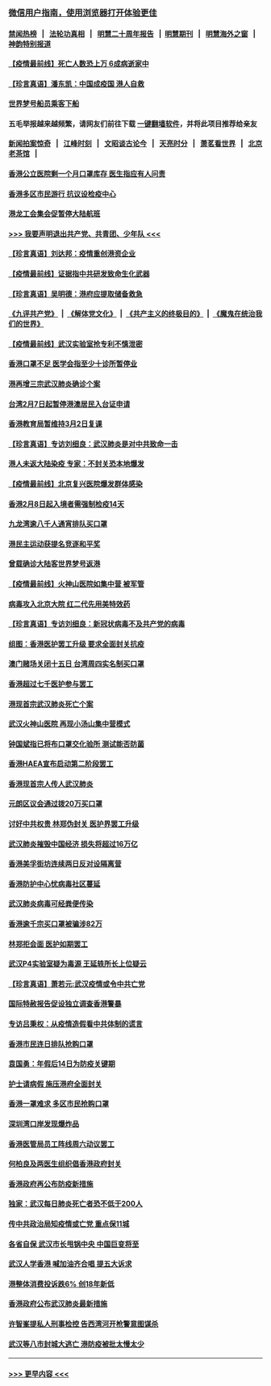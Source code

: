 ### [微信用户指南，使用浏览器打开体验更佳](https://github.com/gfw-breaker/banned-news1/blob/master/indexes/wechat-guide.md?t=0)
#### [禁闻热榜](热点新闻.md?t=0)  &nbsp;&nbsp;|&nbsp;&nbsp; [法轮功真相](https://github.com/gfw-breaker/truth/blob/master/README.md?t=0) &nbsp;&nbsp;|&nbsp;&nbsp; [明慧二十周年报告](https://github.com/gfw-breaker/mh-reports/blob/master/README.md?t=0) &nbsp;&nbsp;|&nbsp;&nbsp;[明慧期刊](https://github.com/gfw-breaker/mh-qikan) &nbsp;&nbsp;|&nbsp;&nbsp; [明慧海外之窗](https://github.com/gfw-breaker/mh-news/blob/master/README.md?t=0) &nbsp;&nbsp;|&nbsp;&nbsp; [神韵特别报道](https://github.com/gfw-breaker/mh-news/blob/master/shenyun.md?t=0)
#### [【疫情最前线】死亡人数恐上万 6成病逝家中](../pages/nsc415/n11856687.md?t=02110011) 
#### [【珍言真语】潘东凯：中国成疫国 港人自救](../pages/nsc415/n11856962.md?t=02110011) 
#### [世界梦号船员乘客下船](../pages/nsc415/n11856883.md?t=02110011) 
#### 五毛举报越来越频繁，请网友们前往下载 [一键翻墙软件](https://github.com/gfw-breaker/ssr-accounts)，并将此项目推荐给亲友
#### [新闻拍案惊奇](https://github.com/gfw-breaker/banned-news1/blob/master/pages/link4.md) &nbsp;&nbsp;|&nbsp;&nbsp; [江峰时刻](https://github.com/gfw-breaker/banned-news1/blob/master/pages/link4.md) &nbsp;&nbsp;|&nbsp;&nbsp; [文昭谈古论今](https://github.com/gfw-breaker/banned-news1/blob/master/pages/link4.md) &nbsp;&nbsp;|&nbsp;&nbsp; [天亮时分](https://github.com/gfw-breaker/banned-news1/blob/master/pages/link4.md) &nbsp;&nbsp;|&nbsp;&nbsp; [萧茗看世界](https://github.com/gfw-breaker/banned-news1/blob/master/pages/link4.md) &nbsp;&nbsp;|&nbsp;&nbsp; [北京老茶馆](https://github.com/gfw-breaker/banned-news1/blob/master/pages/link4.md) &nbsp;&nbsp;|&nbsp;&nbsp; 
#### [香港公立医院剩一个月口罩库存 医生指应有人问责](../pages/nsc415/n11856875.md?t=02110011) 
#### [香港多区市民游行 抗议设检疫中心](../pages/nsc415/n11856866.md?t=02110011) 
#### [港龙工会集会促暂停大陆航班](../pages/nsc415/n11856840.md?t=02110011) 
#### [>>> 我要声明退出共产党、共青团、少年队 <<<](https://github.com/begood0513/goodnews/blob/master/quit/letter.md) 
#### [【珍言真语】刘达邦：疫情重创港资企业](../pages/nsc415/n11854274.md?t=02110011) 
#### [【疫情最前线】证据指中共研发致命生化武器](../pages/nsc415/n11853087.md?t=02110011) 
#### [【珍言真语】吴明德：港府应提取储备救急](../pages/nsc415/n11852734.md?t=02110011) 
#### [《九评共产党》](https://github.com/begood0513/9ping.md/blob/master/README.md) &nbsp;|&nbsp; [《解体党文化》](../../../../jtdwh.md/blob/master/README.md)  &nbsp;|&nbsp; [《共产主义的终极目的》](../../../../gczydzjmd.md/blob/master/README.md) &nbsp;|&nbsp; [《魔鬼在统治我们的世界》](../../../../mgztzwmdsj.md/blob/master/README.md) 
#### [【疫情最前线】武汉实验室抢专利不慎泄密](../pages/nsc415/n11850310.md?t=02110011) 
#### [香港口罩不足 医学会指至少十诊所暂停业](../pages/nsc415/n11850301.md?t=02110011) 
#### [港再增三宗武汉肺炎确诊个案](../pages/nsc415/n11850328.md?t=02110011) 
#### [台湾2月7日起暂停港澳居民入台证申请](../pages/nsc415/n11850304.md?t=02110011) 
#### [香港教育局暂维持3月2日复课](../pages/nsc415/n11850260.md?t=02110011) 
#### [【珍言真语】专访刘细良：武汉肺炎是对中共致命一击](../pages/nsc415/n11849934.md?t=02110011) 
#### [港人未返大陆染疫 专家：不封关恐本地爆发](../pages/nsc415/n11848021.md?t=02110011) 
#### [【疫情最前线】北京复兴医院爆发群体感染](../pages/nsc415/n11847626.md?t=02110011) 
#### [香港2月8日起入境者需强制检疫14天](../pages/nsc415/n11847658.md?t=02110011) 
#### [九龙湾逾八千人通宵排队买口罩](../pages/nsc415/n11847647.md?t=02110011) 
#### [港民主运动获提名竞逐和平奖](../pages/nsc415/n11847633.md?t=02110011) 
#### [曾载确诊大陆客世界梦号返港](../pages/nsc415/n11847608.md?t=02110011) 
#### [【疫情最前线】火神山医院如集中营 被军管](../pages/nsc415/n11847524.md?t=02110011) 
#### [病毒攻入北京大院 红二代先用美特效药](../pages/nsc415/n11847427.md?t=02110011) 
#### [【珍言真语】专访刘细良：新冠状病毒不及共产党的病毒](../pages/nsc415/n11847164.md?t=02110011) 
#### [组图：香港医护罢工升级 要求全面封关抗疫](../pages/nsc415/n11844107.md?t=02110011) 
#### [澳门赌场关闭十五日 台湾周四实名制买口罩](../pages/nsc415/n11845083.md?t=02110011) 
#### [香港超过七千医护参与罢工](../pages/nsc415/n11845051.md?t=02110011) 
#### [港现首宗武汉肺炎死亡个案](../pages/nsc415/n11844998.md?t=02110011) 
#### [武汉火神山医院 再现小汤山集中营模式](../pages/nsc415/n11844763.md?t=02110011) 
#### [钟国斌指已将布口罩交化验所 测试能否防菌](../pages/nsc415/n11842783.md?t=02110011) 
#### [香港HAEA宣布启动第二阶段罢工](../pages/nsc415/n11842723.md?t=02110011) 
#### [香港现首宗人传人武汉肺炎](../pages/nsc415/n11842766.md?t=02110011) 
#### [元朗区议会通过拨20万买口罩](../pages/nsc415/n11842754.md?t=02110011) 
#### [讨好中共权贵 林郑伪封关 医护界罢工升级](../pages/nsc415/n11842359.md?t=02110011) 
#### [武汉肺炎摧毁中国经济 损失将超过16万亿](../pages/nsc415/n11839723.md?t=02110011) 
#### [香港美孚街坊连续两日反对设隔离营](../pages/nsc415/n11839962.md?t=02110011) 
#### [香港防护中心忧病毒社区蔓延](../pages/nsc415/n11839933.md?t=02110011) 
#### [武汉肺炎病毒可经粪便传染](../pages/nsc415/n11839939.md?t=02110011) 
#### [香港逾千宗买口罩被骗涉82万](../pages/nsc415/n11839914.md?t=02110011) 
#### [林郑拒会面 医护如期罢工](../pages/nsc415/n11839892.md?t=02110011) 
#### [武汉P4实验室疑为毒源 王延轶所长上位疑云](../pages/nsc415/n11835543.md?t=02110011) 
#### [【珍言真语】萧若元:武汉疫情或令中共亡党](../pages/nsc415/n11829394.md?t=02110011) 
#### [国际特赦报告促设独立调查香港警暴](../pages/nsc415/n11833845.md?t=02110011) 
#### [专访吕秉权：从疫情造假看中共体制的谎言](../pages/nsc415/n11833813.md?t=02110011) 
#### [香港市民连日排队抢购口罩](../pages/nsc415/n11833794.md?t=02110011) 
#### [袁国勇：年假后14日为防疫关键期](../pages/nsc415/n11831088.md?t=02110011) 
#### [护士请病假 施压港府全面封关](../pages/nsc415/n11831030.md?t=02110011) 
#### [香港一罩难求 多区市民抢购口罩](../pages/nsc415/n11831002.md?t=02110011) 
#### [深圳湾口岸发现爆炸品](../pages/nsc415/n11828802.md?t=02110011) 
#### [香港医管局员工阵线周六动议罢工](../pages/nsc415/n11828762.md?t=02110011) 
#### [何柏良及两医生组织倡香港政府封关](../pages/nsc415/n11828749.md?t=02110011) 
#### [香港政府再公布防疫新措施](../pages/nsc415/n11828716.md?t=02110011) 
#### [独家：武汉每日肺炎死亡者恐不低于200人](../pages/nsc415/n11828240.md?t=02110011) 
#### [传中共政治局知疫情或亡党 重点保11城](../pages/nsc415/n11828145.md?t=02110011) 
#### [各省自保 武汉市长甩锅中央 中国巨变将至](../pages/nsc415/n11828021.md?t=02110011) 
#### [武汉人学香港 喊加油齐合唱 提五大诉求](../pages/nsc415/n11827046.md?t=02110011) 
#### [港整体消费投诉跌6% 创18年新低](../pages/nsc415/n11817280.md?t=02110011) 
#### [香港政府公布武汉肺炎最新措施](../pages/nsc415/n11817152.md?t=02110011) 
#### [许智峯提私人刑事检控 告西湾河开枪警意图谋杀](../pages/nsc415/n11817132.md?t=02110011) 
#### [武汉等八市封城大逃亡 港防疫被批太慢太少](../pages/nsc415/n11817058.md?t=02110011) 

----
#### [ >>> 更早内容 <<< ](../indexes/nsc415-earlier.md)
